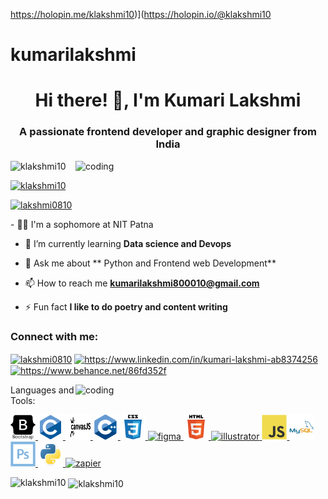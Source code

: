 https://holopin.me/klakshmi10)](https://holopin.io/@klakshmi10
# kumarilakshmi<h1 align="center">Hi there! 👋, I'm Kumari Lakshmi</h1>
<h3 align="center">A passionate frontend developer and graphic designer from India</h3>
<img align= "right" alt="coding" width="400" src=https://user-images.githubusercontent.com/74038190/219923809-b86dc415-a0c2-4a38-bc88-ad6cf06395a8.gif

<p align="left"> <img src="https://komarev.com/ghpvc/?username=klakshmi10&label=Profile%20views&color=0e75b6&style=flat" alt="klakshmi10" /> </p>

<p align="left"> <a href="https://github.com/ryo-ma/github-profile-trophy"><img src="https://github-profile-trophy.vercel.app/?username=klakshmi10" alt="klakshmi10" /></a> </p>

<p align="left"> <a href="https://twitter.com/lakshmi0810" target="blank"><img src="https://img.shields.io/twitter/follow/lakshmi0810?logo=twitter&style=for-the-badge" alt="lakshmi0810" /></a> </p>
-  🧑‍💻 I'm a sophomore at NIT Patna 
 
- 🌱 I’m currently learning **Data science and Devops**

- 💬 Ask me about ** Python and Frontend web Development**

- 📫 How to reach me **kumarilakshmi800010@gmail.com**

- ⚡ Fun fact **I like to do poetry and content writing**

<h3 align="left">Connect with me:</h3>
<p align="left">
<a href="https://twitter.com/lakshmi0810" target="blank"><img align="center" src="https://raw.githubusercontent.com/rahuldkjain/github-profile-readme-generator/master/src/images/icons/Social/twitter.svg" alt="lakshmi0810" height="30" width="40" /></a>
<a href="https://linkedin.com/in/https://www.linkedin.com/in/kumari-lakshmi-ab8374256" target="blank"><img align="center" src="https://raw.githubusercontent.com/rahuldkjain/github-profile-readme-generator/master/src/images/icons/Social/linked-in-alt.svg" alt="https://www.linkedin.com/in/kumari-lakshmi-ab8374256" height="30" width="40" /></a>
<a href="https://www.behance.net/https://www.behance.net/86fd352f" target="blank"><img align="center" src="https://raw.githubusercontent.com/rahuldkjain/github-profile-readme-generator/master/src/images/icons/Social/behance.svg" alt="https://www.behance.net/86fd352f" height="30" width="40" /></a>
</p>
<img align= "right" alt="coding" width="400" src=https://user-images.githubusercontent.com/74038190/221352975-94759904-aa4c-4032-a8ab-b546efb9c478.gif

<h3 align="left">Languages and Tools:</h3>
<p align="left"> <a href="https://getbootstrap.com" target="_blank" rel="noreferrer"> <img src="https://raw.githubusercontent.com/devicons/devicon/master/icons/bootstrap/bootstrap-plain-wordmark.svg" alt="bootstrap" width="40" height="40"/> </a> <a href="https://www.cprogramming.com/" target="_blank" rel="noreferrer"> <img src="https://raw.githubusercontent.com/devicons/devicon/master/icons/c/c-original.svg" alt="c" width="40" height="40"/> </a> <a href="https://canvasjs.com" target="_blank" rel="noreferrer"> <img src="https://raw.githubusercontent.com/Hardik0307/Hardik0307/master/assets/canvasjs-charts.svg" alt="canvasjs" width="40" height="40"/> </a> <a href="https://www.w3schools.com/cpp/" target="_blank" rel="noreferrer"> <img src="https://raw.githubusercontent.com/devicons/devicon/master/icons/cplusplus/cplusplus-original.svg" alt="cplusplus" width="40" height="40"/> </a> <a href="https://www.w3schools.com/css/" target="_blank" rel="noreferrer"> <img src="https://raw.githubusercontent.com/devicons/devicon/master/icons/css3/css3-original-wordmark.svg" alt="css3" width="40" height="40"/> </a> <a href="https://www.figma.com/" target="_blank" rel="noreferrer"> <img src="https://www.vectorlogo.zone/logos/figma/figma-icon.svg" alt="figma" width="40" height="40"/> </a> <a href="https://www.w3.org/html/" target="_blank" rel="noreferrer"> <img src="https://raw.githubusercontent.com/devicons/devicon/master/icons/html5/html5-original-wordmark.svg" alt="html5" width="40" height="40"/> </a> <a href="https://www.adobe.com/in/products/illustrator.html" target="_blank" rel="noreferrer"> <img src="https://www.vectorlogo.zone/logos/adobe_illustrator/adobe_illustrator-icon.svg" alt="illustrator" width="40" height="40"/> </a> <a href="https://developer.mozilla.org/en-US/docs/Web/JavaScript" target="_blank" rel="noreferrer"> <img src="https://raw.githubusercontent.com/devicons/devicon/master/icons/javascript/javascript-original.svg" alt="javascript" width="40" height="40"/> </a> <a href="https://www.mysql.com/" target="_blank" rel="noreferrer"> <img src="https://raw.githubusercontent.com/devicons/devicon/master/icons/mysql/mysql-original-wordmark.svg" alt="mysql" width="40" height="40"/> </a> <a href="https://www.photoshop.com/en" target="_blank" rel="noreferrer"> <img src="https://raw.githubusercontent.com/devicons/devicon/master/icons/photoshop/photoshop-line.svg" alt="photoshop" width="40" height="40"/> </a> <a href="https://www.python.org" target="_blank" rel="noreferrer"> <img src="https://raw.githubusercontent.com/devicons/devicon/master/icons/python/python-original.svg" alt="python" width="40" height="40"/> </a> <a href="https://zapier.com" target="_blank" rel="noreferrer"> <img src="https://www.vectorlogo.zone/logos/zapier/zapier-icon.svg" alt="zapier" width="40" height="40"/> </a> </p>

<p><img align="left" src="https://github-readme-stats.vercel.app/api/top-langs?username=klakshmi10&show_icons=true&locale=en&layout=compact" alt="klakshmi10" /></p>

<p>&nbsp;<img align="center" src="https://github-readme-stats.vercel.app/api?username=klakshmi10&show_icons=true&locale=en" alt="klakshmi10" /></p>
